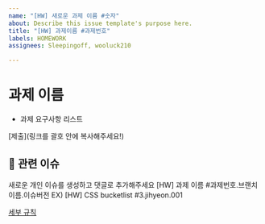 ```yaml
---
name: "[HW] 새로운 과제 이름 #숫자"
about: Describe this issue template's purpose here.
title: "[HW] 과제이름 #과제번호"
labels: HOMEWORK
assignees: Sleepingoff, wooluck210

---
```


# 과제 이름
- 과제 요구사항 리스트

[제출](링크를 괄호 안에 복사해주세요!)

## 📌 관련 이슈
새로운 개인 이슈를 생성하고 댓글로 추가해주세요
[HW] 과제 이름 #과제번호.브랜치이름.이슈버전
EX) [HW] CSS bucketlist #3.jihyeon.001


[세부 규칙](https://mammoth-sassafras-ff5.notion.site/raccoon-af8e1c815ce344b2917350e94b9a52ee?pvs=4)
